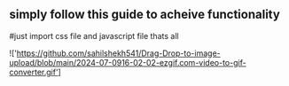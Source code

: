 <h2>simply follow this guide to acheive functionality</h2>

#just import css file and javascript file thats all
<body>
    <script src='index.js'></script>
</body>


!['https://github.com/sahilshekh541/Drag-Drop-to-image-upload/blob/main/2024-07-0916-02-02-ezgif.com-video-to-gif-converter.gif']
